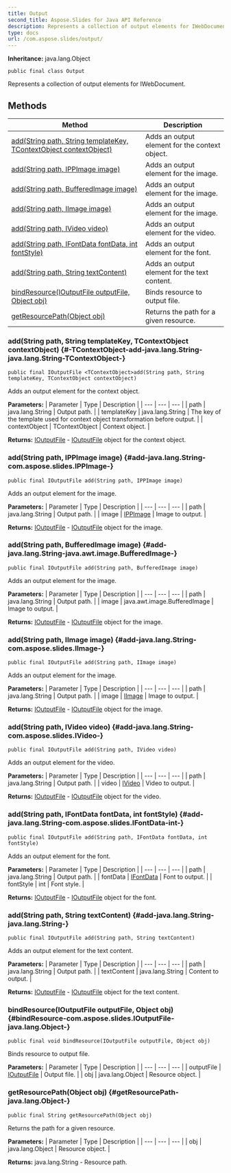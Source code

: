 ```yaml
---
title: Output
second_title: Aspose.Slides for Java API Reference
description: Represents a collection of output elements for IWebDocument.
type: docs
url: /com.aspose.slides/output/
---
```

**Inheritance:**
java.lang.Object
```
public final class Output
```

Represents a collection of output elements for IWebDocument.
## Methods

| Method | Description |
| --- | --- |
| [<TContextObject>add(String path, String templateKey, TContextObject contextObject)](#-TContextObject-add-java.lang.String-java.lang.String-TContextObject-) | Adds an output element for the context object. |
| [add(String path, IPPImage image)](#add-java.lang.String-com.aspose.slides.IPPImage-) | Adds an output element for the image. |
| [add(String path, BufferedImage image)](#add-java.lang.String-java.awt.image.BufferedImage-) | Adds an output element for the image. |
| [add(String path, IImage image)](#add-java.lang.String-com.aspose.slides.IImage-) | Adds an output element for the image. |
| [add(String path, IVideo video)](#add-java.lang.String-com.aspose.slides.IVideo-) | Adds an output element for the video. |
| [add(String path, IFontData fontData, int fontStyle)](#add-java.lang.String-com.aspose.slides.IFontData-int-) | Adds an output element for the font. |
| [add(String path, String textContent)](#add-java.lang.String-java.lang.String-) | Adds an output element for the text content. |
| [bindResource(IOutputFile outputFile, Object obj)](#bindResource-com.aspose.slides.IOutputFile-java.lang.Object-) | Binds resource to output file. |
| [getResourcePath(Object obj)](#getResourcePath-java.lang.Object-) | Returns the path for a given resource. |
### <TContextObject>add(String path, String templateKey, TContextObject contextObject) {#-TContextObject-add-java.lang.String-java.lang.String-TContextObject-}
```
public final IOutputFile <TContextObject>add(String path, String templateKey, TContextObject contextObject)
```


Adds an output element for the context object.

**Parameters:**
| Parameter | Type | Description |
| --- | --- | --- |
| path | java.lang.String | Output path. |
| templateKey | java.lang.String | The key of the template used for context object transformation before output. |
| contextObject | TContextObject | Context object. |

**Returns:**
[IOutputFile](../../com.aspose.slides/ioutputfile) - [IOutputFile](../../com.aspose.slides/ioutputfile) object for the context object.
### add(String path, IPPImage image) {#add-java.lang.String-com.aspose.slides.IPPImage-}
```
public final IOutputFile add(String path, IPPImage image)
```


Adds an output element for the image.

**Parameters:**
| Parameter | Type | Description |
| --- | --- | --- |
| path | java.lang.String | Output path. |
| image | [IPPImage](../../com.aspose.slides/ippimage) | Image to output. |

**Returns:**
[IOutputFile](../../com.aspose.slides/ioutputfile) - [IOutputFile](../../com.aspose.slides/ioutputfile) object for the image.
### add(String path, BufferedImage image) {#add-java.lang.String-java.awt.image.BufferedImage-}
```
public final IOutputFile add(String path, BufferedImage image)
```


Adds an output element for the image.

**Parameters:**
| Parameter | Type | Description |
| --- | --- | --- |
| path | java.lang.String | Output path. |
| image | java.awt.image.BufferedImage | Image to output. |

**Returns:**
[IOutputFile](../../com.aspose.slides/ioutputfile) - [IOutputFile](../../com.aspose.slides/ioutputfile) object for the image.
### add(String path, IImage image) {#add-java.lang.String-com.aspose.slides.IImage-}
```
public final IOutputFile add(String path, IImage image)
```


Adds an output element for the image.

**Parameters:**
| Parameter | Type | Description |
| --- | --- | --- |
| path | java.lang.String | Output path. |
| image | [IImage](../../com.aspose.slides/iimage) | Image to output. |

**Returns:**
[IOutputFile](../../com.aspose.slides/ioutputfile) - [IOutputFile](../../com.aspose.slides/ioutputfile) object for the image.
### add(String path, IVideo video) {#add-java.lang.String-com.aspose.slides.IVideo-}
```
public final IOutputFile add(String path, IVideo video)
```


Adds an output element for the video.

**Parameters:**
| Parameter | Type | Description |
| --- | --- | --- |
| path | java.lang.String | Output path. |
| video | [IVideo](../../com.aspose.slides/ivideo) | Video to output. |

**Returns:**
[IOutputFile](../../com.aspose.slides/ioutputfile) - [IOutputFile](../../com.aspose.slides/ioutputfile) object for the video.
### add(String path, IFontData fontData, int fontStyle) {#add-java.lang.String-com.aspose.slides.IFontData-int-}
```
public final IOutputFile add(String path, IFontData fontData, int fontStyle)
```


Adds an output element for the font.

**Parameters:**
| Parameter | Type | Description |
| --- | --- | --- |
| path | java.lang.String | Output path. |
| fontData | [IFontData](../../com.aspose.slides/ifontdata) | Font to output. |
| fontStyle | int | Font style. |

**Returns:**
[IOutputFile](../../com.aspose.slides/ioutputfile) - [IOutputFile](../../com.aspose.slides/ioutputfile) object for the font.
### add(String path, String textContent) {#add-java.lang.String-java.lang.String-}
```
public final IOutputFile add(String path, String textContent)
```


Adds an output element for the text content.

**Parameters:**
| Parameter | Type | Description |
| --- | --- | --- |
| path | java.lang.String | Output path. |
| textContent | java.lang.String | Content to output. |

**Returns:**
[IOutputFile](../../com.aspose.slides/ioutputfile) - [IOutputFile](../../com.aspose.slides/ioutputfile) object for the text content.
### bindResource(IOutputFile outputFile, Object obj) {#bindResource-com.aspose.slides.IOutputFile-java.lang.Object-}
```
public final void bindResource(IOutputFile outputFile, Object obj)
```


Binds resource to output file.

**Parameters:**
| Parameter | Type | Description |
| --- | --- | --- |
| outputFile | [IOutputFile](../../com.aspose.slides/ioutputfile) | Output file. |
| obj | java.lang.Object | Resource object. |

### getResourcePath(Object obj) {#getResourcePath-java.lang.Object-}
```
public final String getResourcePath(Object obj)
```


Returns the path for a given resource.

**Parameters:**
| Parameter | Type | Description |
| --- | --- | --- |
| obj | java.lang.Object | Resource object. |

**Returns:**
java.lang.String - Resource path.
